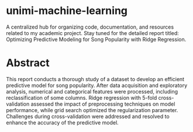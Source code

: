 # unimi-machine-learning
A centralized hub for organizing code, documentation, and resources related to my academic project. Stay tuned for the detailed report titled: Optimizing Predictive Modeling for Song Popularity with Ridge Regression.

# Abstract
This report conducts a thorough study of a dataset to develop an efficient predictive model for song
popularity. After data acquisition and exploratory analysis, numerical and categorical features were
processed, including reclassification of some columns. Ridge regression with 5-fold cross-validation
assessed the impact of preprocessing techniques on model performance, while grid search optimized the
regularization parameter. Challenges during cross-validation were addressed and resolved to enhance
the accuracy of the predictive model.
